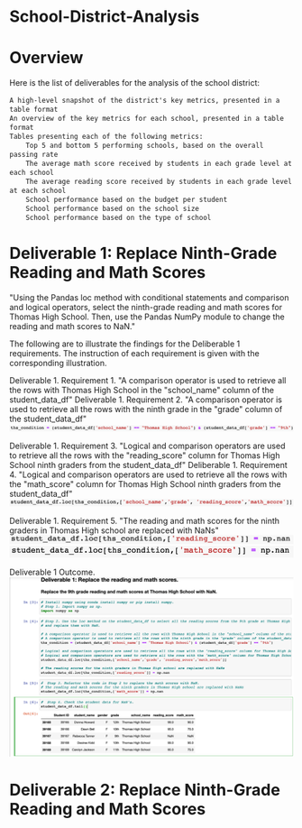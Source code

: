 # School-District-Analysis

# Overview


Here is the list of deliverables for the analysis of the school district: 

    A high-level snapshot of the district's key metrics, presented in a table format
    An overview of the key metrics for each school, presented in a table format
    Tables presenting each of the following metrics:
        Top 5 and bottom 5 performing schools, based on the overall passing rate
        The average math score received by students in each grade level at each school
        The average reading score received by students in each grade level at each school
        School performance based on the budget per student
        School performance based on the school size 
        School performance based on the type of school


# Deliverable 1: Replace Ninth-Grade Reading and Math Scores

"Using the Pandas loc method with conditional statements and comparison and logical operators, select the ninth-grade reading and math scores for Thomas High School. Then, use the Pandas NumPy module to change the reading and math scores to NaN."

The following are to illustrate the findings for the Deliberable 1 requirements. The instruction of each requirement is given with the corresponding illustration.

Deliverable 1. Requirement 1. "A comparison operator is used to retrieve all the rows with Thomas High School in the "school_name" column of the student_data_df"
Deliverable 1. Requirement 2. "A comparison operator is used to retrieve all the rows with the ninth grade in the "grade" column of the student_data_df"
![](Resources/D1R1.png)

Deliverable 1. Requirement 3. "Logical and comparison operators are used to retrieve all the rows with the "reading_score" column for Thomas High School ninth graders from the student_data_df"
Deliberable 1. Requirement 4. "Logical and comparison operators are used to retrieve all the rows with the "math_score" column for Thomas High School ninth graders from the student_data_df"
![](Resources/D1R2.png)


Deliverable 1. Requirement 5. "The reading and math scores for the ninth graders in Thomas High school are replaced with NaNs"
![](Resources/D1R3.png)
![](Resources/D1R4.png)

Deliverable 1 Outcome.
![](Resources/D1O1.png)

# Deliverable 2: Replace Ninth-Grade Reading and Math Scores
